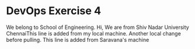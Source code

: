 # DevOps Exercise 4

We belong to School of Engineering.
Hi, We are from Shiv Nadar University ChennaiThis line is added from my local machine.
Another local change before pulling.
This line is added from Saravana's machine
